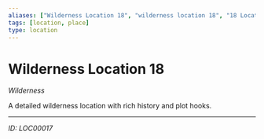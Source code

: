 ```yaml
---
aliases: ["Wilderness Location 18", "wilderness location 18", "18 Location Wilderness"]
tags: [location, place]
type: location
---
```


# Wilderness Location 18

*Wilderness*

A detailed wilderness location with rich history and plot hooks.

---
*ID: LOC00017*